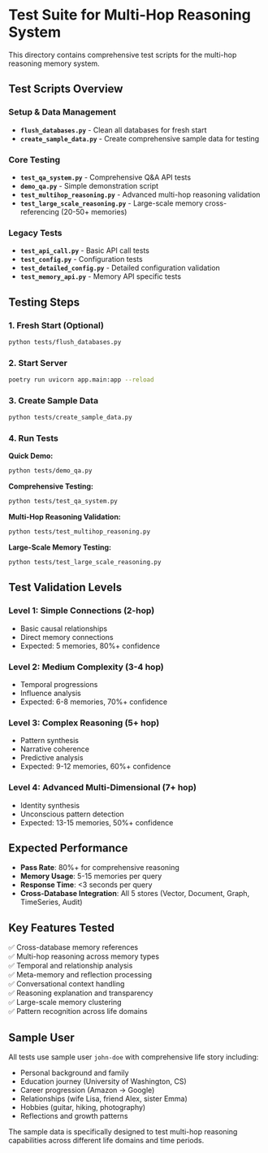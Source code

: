 # Test Suite for Multi-Hop Reasoning System

This directory contains comprehensive test scripts for the multi-hop reasoning memory system.

## Test Scripts Overview

### Setup & Data Management
- **`flush_databases.py`** - Clean all databases for fresh start
- **`create_sample_data.py`** - Create comprehensive sample data for testing

### Core Testing
- **`test_qa_system.py`** - Comprehensive Q&A API tests
- **`demo_qa.py`** - Simple demonstration script
- **`test_multihop_reasoning.py`** - Advanced multi-hop reasoning validation
- **`test_large_scale_reasoning.py`** - Large-scale memory cross-referencing (20-50+ memories)

### Legacy Tests
- **`test_api_call.py`** - Basic API call tests
- **`test_config.py`** - Configuration tests
- **`test_detailed_config.py`** - Detailed configuration validation
- **`test_memory_api.py`** - Memory API specific tests

## Testing Steps

### 1. Fresh Start (Optional)
```bash
python tests/flush_databases.py
```

### 2. Start Server
```bash
poetry run uvicorn app.main:app --reload
```

### 3. Create Sample Data
```bash
python tests/create_sample_data.py
```

### 4. Run Tests

**Quick Demo:**
```bash
python tests/demo_qa.py
```

**Comprehensive Testing:**
```bash
python tests/test_qa_system.py
```

**Multi-Hop Reasoning Validation:**
```bash
python tests/test_multihop_reasoning.py
```

**Large-Scale Memory Testing:**
```bash
python tests/test_large_scale_reasoning.py
```

## Test Validation Levels

### Level 1: Simple Connections (2-hop)
- Basic causal relationships
- Direct memory connections
- Expected: 5 memories, 80%+ confidence

### Level 2: Medium Complexity (3-4 hop)
- Temporal progressions
- Influence analysis
- Expected: 6-8 memories, 70%+ confidence

### Level 3: Complex Reasoning (5+ hop)
- Pattern synthesis
- Narrative coherence
- Predictive analysis
- Expected: 9-12 memories, 60%+ confidence

### Level 4: Advanced Multi-Dimensional (7+ hop)
- Identity synthesis
- Unconscious pattern detection
- Expected: 13-15 memories, 50%+ confidence

## Expected Performance

- **Pass Rate**: 80%+ for comprehensive reasoning
- **Memory Usage**: 5-15 memories per query
- **Response Time**: <3 seconds per query
- **Cross-Database Integration**: All 5 stores (Vector, Document, Graph, TimeSeries, Audit)

## Key Features Tested

✅ Cross-database memory references  
✅ Multi-hop reasoning across memory types  
✅ Temporal and relationship analysis  
✅ Meta-memory and reflection processing  
✅ Conversational context handling  
✅ Reasoning explanation and transparency  
✅ Large-scale memory clustering  
✅ Pattern recognition across life domains  

## Sample User

All tests use sample user `john-doe` with comprehensive life story including:
- Personal background and family
- Education journey (University of Washington, CS)
- Career progression (Amazon → Google)
- Relationships (wife Lisa, friend Alex, sister Emma)
- Hobbies (guitar, hiking, photography)
- Reflections and growth patterns

The sample data is specifically designed to test multi-hop reasoning capabilities across different life domains and time periods.